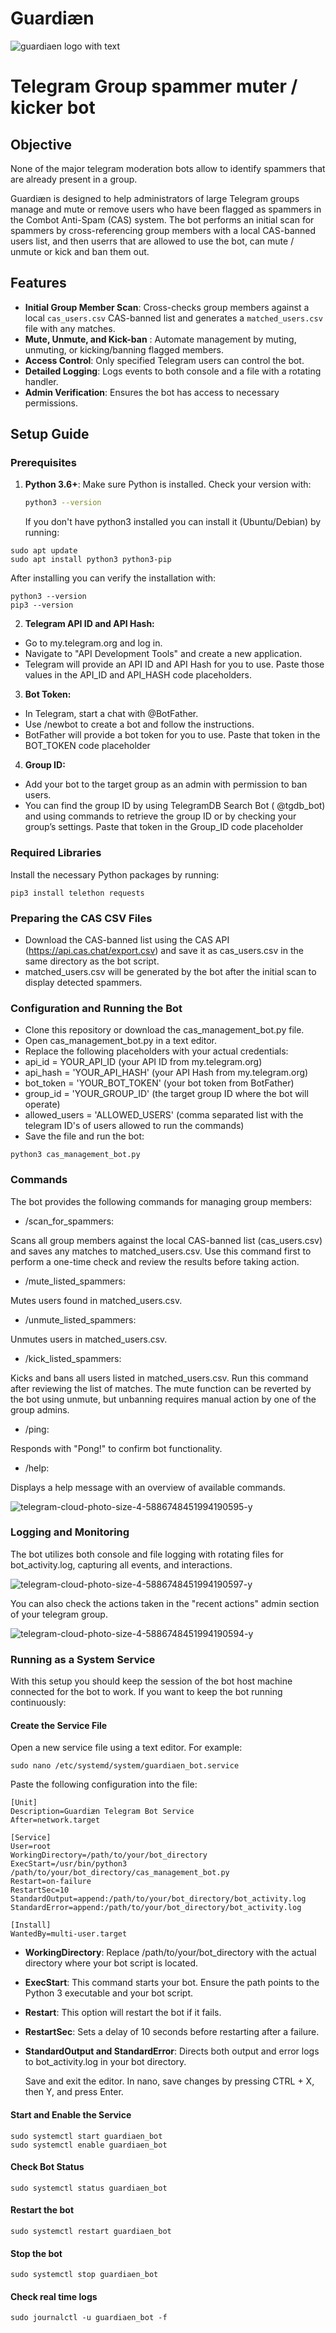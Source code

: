 # Guardiæn
![guardiaen logo with text](https://github.com/user-attachments/assets/0d82fcd9-ee5f-4a02-aa17-ae0c834193fd)


# Telegram Group spammer muter / kicker bot 

## Objective
None of the major telegram moderation bots allow to identify spammers that are already present in a group.

Guardiæn is designed to help administrators of large Telegram groups manage and mute or remove users who have been flagged as spammers in the Combot Anti-Spam (CAS) system. 
The bot performs an initial scan for spammers by cross-referencing group members with a local CAS-banned users list, and then userrs that are allowed to use the bot, can mute / unmute or kick and ban them out. 

## Features

- **Initial Group Member Scan**: Cross-checks group members against a local `cas_users.csv` CAS-banned list and generates a `matched_users.csv` file with any matches.
- **Mute, Unmute, and Kick-ban** : Automate management by muting, unmuting, or kicking/banning flagged members.
- **Access Control**: Only specified Telegram users can control the bot.
- **Detailed Logging**: Logs events to both console and a file with a rotating handler.
- **Admin Verification**: Ensures the bot has access to necessary permissions.

## Setup Guide

### Prerequisites

1. **Python 3.6+**: Make sure Python is installed. Check your version with:
   ```bash
   python3 --version
   ```

   If you don't have python3 installed you can install it (Ubuntu/Debian) by running:
   
```
sudo apt update
sudo apt install python3 python3-pip
```

After installing you can verify the installation with: 
```
python3 --version
pip3 --version
```


2. **Telegram API ID and API Hash:**
- Go to my.telegram.org and log in.
- Navigate to "API Development Tools" and create a new application.
- Telegram will provide an API ID and API Hash for you to use. Paste those values in the API_ID and API_HASH code placeholders.

3. **Bot Token:**

- In Telegram, start a chat with @BotFather.
- Use /newbot to create a bot and follow the instructions.
- BotFather will provide a bot token for you to use. Paste that token in the BOT_TOKEN code placeholder

4. **Group ID:**

- Add your bot to the target group as an admin with permission to ban users.
- You can find the group ID by using TelegramDB Search Bot ( @tgdb_bot) and using commands to retrieve the group ID or by checking your group’s settings. Paste that token in the Group_ID code placeholder

### Required Libraries

Install the necessary Python packages by running:

```
pip3 install telethon requests
```

### Preparing the CAS CSV Files 
- Download the CAS-banned list using the CAS API (https://api.cas.chat/export.csv) and save it as cas_users.csv in the same directory as the bot script.
- matched_users.csv will be generated by the bot after the initial scan to display detected spammers.
  
### Configuration and Running the Bot

- Clone this repository or download the cas_management_bot.py file.
- Open cas_management_bot.py in a text editor.
- Replace the following placeholders with your actual credentials:
- api_id = YOUR_API_ID (your API ID from my.telegram.org)
- api_hash = 'YOUR_API_HASH' (your API Hash from my.telegram.org)
- bot_token = 'YOUR_BOT_TOKEN' (your bot token from BotFather)
- group_id = 'YOUR_GROUP_ID' (the target group ID where the bot will operate)
- allowed_users = 'ALLOWED_USERS' (comma separated list with the telegram ID's of users allowed to run the commands)
- Save the file and run the bot:

```python3 cas_management_bot.py```

### Commands
The bot provides the following commands for managing group members:

- /scan_for_spammers:

Scans all group members against the local CAS-banned list (cas_users.csv) and saves any matches to matched_users.csv.
Use this command first to perform a one-time check and review the results before taking action.

- /mute_listed_spammers:

Mutes users found in matched_users.csv.

- /unmute_listed_spammers: 

Unmutes users in matched_users.csv.

- /kick_listed_spammers:

Kicks and bans all users listed in matched_users.csv. Run this command after reviewing the list of matches. The mute function can be reverted by the bot using unmute, but unbanning requires manual action by one of the group admins.

- /ping:

Responds with "Pong!" to confirm bot functionality.

- /help:

Displays a help message with an overview of available commands.

![telegram-cloud-photo-size-4-5886748451994190595-y](https://github.com/user-attachments/assets/40a62e5e-7169-4d1a-a011-d56c84ab120a)


### Logging and Monitoring

The bot utilizes both console and file logging with rotating files for bot_activity.log, capturing all events, and interactions.

![telegram-cloud-photo-size-4-5886748451994190597-y](https://github.com/user-attachments/assets/9e1da1bf-80e8-4e78-94e2-3ff7d6449555)

You can also check the actions taken in the "recent actions" admin section of your telegram group.

![telegram-cloud-photo-size-4-5886748451994190594-y](https://github.com/user-attachments/assets/d287c2fb-7f6e-48b9-ad25-5957c2065279)


### Running as a System Service

With this setup you should keep the session of the bot host machine connected for the bot to work. If you want to keep the bot running continuously:

#### Create the Service File

Open a new service file using a text editor. For example:
```
sudo nano /etc/systemd/system/guardiaen_bot.service
```

Paste the following configuration into the file:

```
[Unit]
Description=Guardiæn Telegram Bot Service
After=network.target

[Service]
User=root
WorkingDirectory=/path/to/your/bot_directory
ExecStart=/usr/bin/python3 /path/to/your/bot_directory/cas_management_bot.py
Restart=on-failure
RestartSec=10
StandardOutput=append:/path/to/your/bot_directory/bot_activity.log
StandardError=append:/path/to/your/bot_directory/bot_activity.log

[Install]
WantedBy=multi-user.target
```
- **WorkingDirectory**: Replace /path/to/your/bot_directory with the actual directory where your bot script is located.
- **ExecStart**: This command starts your bot. Ensure the path points to the Python 3 executable and your bot script.
- **Restart**: This option will restart the bot if it fails.
- **RestartSec**: Sets a delay of 10 seconds before restarting after a failure.
- **StandardOutput and StandardError**: Directs both output and error logs to bot_activity.log in your bot directory.

  Save and exit the editor. In nano, save changes by pressing CTRL + X, then Y, and press Enter.

#### Start and Enable the Service

```sudo systemctl daemon-reload
sudo systemctl start guardiaen_bot
sudo systemctl enable guardiaen_bot
```

#### Check Bot Status

```sudo systemctl status guardiaen_bot```

#### Restart the bot

```sudo systemctl restart guardiaen_bot```

#### Stop the bot

```sudo systemctl stop guardiaen_bot```

#### Check real time logs 

```sudo journalctl -u guardiaen_bot -f```



